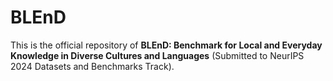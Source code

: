 # BLEnD

This is the official repository of **BLEnD: Benchmark for Local and Everyday Knowledge in Diverse Cultures and Languages** (Submitted to NeurIPS 2024 Datasets and Benchmarks Track).

